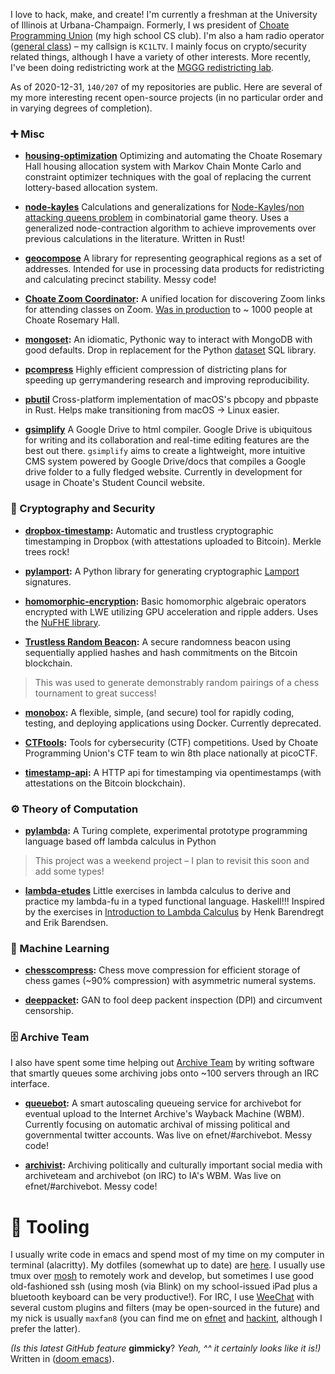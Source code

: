 I love to hack, make, and create! 
I'm currently a freshman at the University of Illinois at Urbana-Champaign.
Formerly, I ws president of [Choate Programming Union](https://cpu.party) (my high school CS club).
I'm also a ham radio operator ([general class](http://www.arrl.org/ham-radio-licenses)) – my callsign is `KC1LTV`. 
I mainly focus on crypto/security related things, although I have a variety of other interests.
More recently, I've been doing redistricting work at the [MGGG redistricting lab](https://mggg.org/).

As of 2020-12-31, `140/207` of my repositories are public. Here are several of my more interesting recent open-source projects (in no particular order and in varying degrees of completion).

### ➕ Misc
- **[housing-optimization](https://github.com/ChoateProgrammingUnion/housing-optimization)** Optimizing and automating the Choate Rosemary Hall housing allocation system with Markov Chain Monte Carlo and constraint optimizer techniques with the goal of replacing the current lottery-based allocation system.

- **[node-kayles](https://github.com/InnovativeInventor/node-kayles)** Calculations and generalizations for [Node-Kayles](https://cs.uwaterloo.ca/journals/JIS/VOL23/Wong/wong24.pdf)/[non attacking queens problem](https://www.maa.org/sites/default/files/may_2006_-_noon55524.pdf) in combinatorial game theory. Uses a generalized node-contraction algorithm to achieve improvements over previous calculations in the literature. Written in Rust!

- **[geocompose](https://github.com/InnovativeInventor/geocompose)** A library for representing geographical regions as a set of addresses. Intended for use in processing data products for redistricting and calculating precinct stability. Messy code!

- **[Choate Zoom Coordinator](https://github.com/ChoateProgrammingUnion/zoom-coordinator):** A unified location for discovering Zoom links for attending classes on Zoom. [Was in production](http://web.archive.org/web/20200919175321/https://zoom.choate.edu/) to ~ 1000 people at Choate Rosemary Hall.

- **[mongoset](https://github.com/TadpoleTutoring/mongoset):** An idiomatic, Pythonic way to interact with MongoDB with good defaults. Drop in replacement for the Python [dataset](https://github.com/pudo/dataset) SQL library.

- **[pcompress](https://github.com/InnovativeInventor/pcompress)** Highly efficient compression of districting plans for speeding up gerrymandering research and improving reproducibility.

- **[pbutil](https://github.com/InnovativeInventor/pbutil)** Cross-platform implementation of macOS's pbcopy and pbpaste in Rust. Helps make transitioning from macOS -> Linux easier.

- **[gsimplify](https://github.com/ChoateProgrammingUnion/gsimplify)** A Google Drive to html compiler. Google Drive is ubiquitous for writing and its collaboration and real-time editing features are the best out there. `gsimplify` aims to create a lightweight, more intuitive CMS system powered by Google Drive/docs that compiles a Google drive folder to a fully fledged website. Currently in development for usage in Choate's Student Council website.


### 🔑 Cryptography and Security
- **[dropbox-timestamp](https://github.com/InnovativeInventor/dropbox-timestamp):** Automatic and trustless cryptographic timestamping in Dropbox (with attestations uploaded to Bitcoin). Merkle trees rock! 

- **[pylamport](https://github.com/InnovativeInventor/pylamport):** A Python library for generating cryptographic [Lamport](https://en.wikipedia.org/wiki/Lamport_signature) signatures.

- **[homomorphic-encryption](https://github.com/InnovativeInventor/homomorphic-encryption):** Basic homomorphic algebraic operators encrypted with LWE utilizing GPU acceleration and ripple adders. Uses the [NuFHE library](https://github.com/nucypher/nufhe).

- **[Trustless Random Beacon](https://github.com/InnovativeInventor/random-tournament-beacon):** A secure randomness beacon using sequentially applied hashes and hash commitments on the Bitcoin blockchain.
> This was used to generate demonstrably random pairings of a chess tournament to great success! 

- **[monobox](https://github.com/InnovativeInventor/monobox):** A flexible, simple, (and secure) tool for rapidly coding, testing, and deploying applications using Docker. Currently deprecated.

- **[CTFtools](https://github.com/InnovativeInventor/CTFtools):** Tools for cybersecurity (CTF) competitions. Used by Choate Programming Union's CTF team to win 8th place nationally at picoCTF.

- **[timestamp-api](https://github.com/InnovativeInventor/timestamp-api):** A HTTP api for timestamping via opentimestamps (with attestations on the Bitcoin blockchain).

### ⚙️ Theory of Computation
- **[pylambda](https://github.com/InnovativeInventor/pylambda):** A Turing complete, experimental prototype programming language based off lambda calculus in Python 

> This project was a weekend project – I plan to revisit this soon and add some types!

- **[lambda-etudes](https://github.com/InnovativeInventor/lambda-etudes)**  Little exercises in lambda calculus to derive and practice my lambda-fu in a typed functional language. Haskell!!! Inspired by the exercises in [Introduction to Lambda Calculus](http://www.cse.chalmers.se/research/group/logic/TypesSS05/Extra/geuvers.pdf) by Henk Barendregt and Erik Barendsen.


### 📖 Machine Learning
- **[chesscompress](https://github.com/InnovativeInventor/chesscompress):** Chess move compression for efficient storage of chess games (~90% compression) with asymmetric numeral systems.

- **[deeppacket](https://github.com/InnovativeInventor/deeppacket):** GAN to fool deep packent inspection (DPI) and circumvent censorship.


### 🗄️ Archive Team
I also have spent some time helping out [Archive Team](https://www.archiveteam.org/) by writing software that smartly queues some archiving jobs onto ~100 servers through an IRC interface.

- **[queuebot](https://github.com/InnovativeInventor/queuebot):** A smart autoscaling queueing service for archivebot for eventual upload to the Internet Archive's Wayback Machine (WBM). Currently focusing on automatic archival of missing political and governmental twitter accounts. Was live on efnet/#archivebot. Messy code!

- **[archivist](https://github.com/InnovativeInventor/archivist):**  Archiving politically and culturally important social media with archiveteam and archivebot (on IRC) to IA's WBM. Was live on efnet/#archivebot. Messy code!


# 🧰 Tooling
I usually write code in emacs and spend most of my time on my computer in terminal (alacritty). My dotfiles (somewhat up to date) are [here](https://github.com/InnovativeInventor/dotfiles). 
I usually use tmux over [mosh](https://mosh.org/) to remotely work and develop, but sometimes I use good old-fashioned ssh (using mosh (via Blink) on my school-issued iPad plus a bluetooth keyboard can be very productive!). 
For IRC, I use [WeeChat](https://weechat.org/) with several custom plugins and filters (may be open-sourced in the future) and my nick is usually `maxfan8` (you can find me on [efnet](http://www.efnet.org/) and [hackint](https://hackint.org/), although I prefer the latter).

*(Is this latest GitHub feature* **gimmicky**? *Yeah, ^^ it certainly looks like it is!)* Written in ([doom emacs](https://github.com/hlissner/doom-emacs)).

